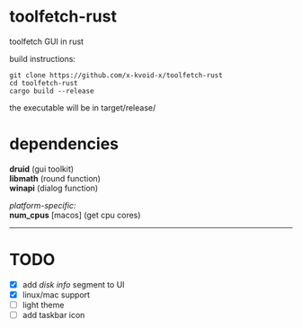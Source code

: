 # toolfetch-rust
toolfetch GUI in rust

build instructions:  
```
git clone https://github.com/x-kvoid-x/toolfetch-rust
cd toolfetch-rust
cargo build --release
```
the executable will be in target/release/  

# dependencies
**druid**   (gui toolkit)  
**libmath** (round function)  
**winapi**  (dialog function)  

*platform-specific:*  
**num_cpus** [macos] (get cpu cores)

---  
# TODO  
- [x] add *disk info* segment to UI  
- [x] linux/mac support
- [ ] light theme
- [ ] add taskbar icon
